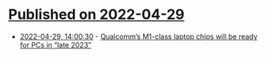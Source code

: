 # [Published on 2022-04-29](index.md)

* [2022-04-29, 14:00:30](https://news.ycombinator.com/item?id=31205181) - [Qualcomm’s M1-class laptop chips will be ready for PCs in “late 2023”](https://arstechnica.com/gadgets/2022/04/qualcomms-m1-class-laptop-chips-will-be-ready-for-pcs-in-late-2023/)
